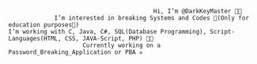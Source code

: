                                              Hi, I’m @DarkKeyMaster 🕴🏼
                 I’m interested in breaking Systems and Codes 👾(Only for education purposes👻)
    I’m working with C, Java, C#, SQL(Database Programming), Script-Languages(HTML, CSS, JAVA-Script, PHP) 👨‍💻
                         Currently working on a Password_Breaking_Application or PBA ☠️

<!---
DarkKeyMaster/DarkKeyMaster is a ✨ special ✨ repository because its `README.md` (this file) appears on your GitHub profile.
You can click the Preview link to take a look at your changes.
--->
